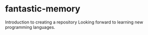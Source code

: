 # fantastic-memory
Introduction to creating a repository
Looking forward to learning new programming languages.
